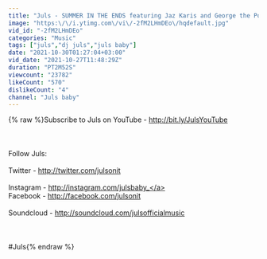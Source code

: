 ```yaml
---
title: "Juls - SUMMER IN THE ENDS featuring Jaz Karis and George the Poet"
image: "https:\/\/i.ytimg.com\/vi\/-2fM2LHmDEo\/hqdefault.jpg"
vid_id: "-2fM2LHmDEo"
categories: "Music"
tags: ["juls","dj juls","juls baby"]
date: "2021-10-30T01:27:04+03:00"
vid_date: "2021-10-27T11:48:29Z"
duration: "PT2M52S"
viewcount: "23782"
likeCount: "570"
dislikeCount: "4"
channel: "Juls baby"
---
```

{% raw %}Subscribe to Juls on YouTube - <a rel="nofollow" target="blank" href="http://bit.ly/JulsYouTube">http://bit.ly/JulsYouTube</a><br /><br /><br /><br />Follow Juls:<br /><br />Twitter - <a rel="nofollow" target="blank" href="http://twitter.com/julsonit">http://twitter.com/julsonit</a><br /><br />Instagram - <a rel="nofollow" target="blank" href="http://instagram.com/julsbaby_">http://instagram.com/julsbaby_</a><br />Facebook - <a rel="nofollow" target="blank" href="http://facebook.com/julsonit">http://facebook.com/julsonit</a><br /><br />Soundcloud - <a rel="nofollow" target="blank" href="http://soundcloud.com/julsofficialmusic">http://soundcloud.com/julsofficialmusic</a><br /><br /><br /><br />#Juls{% endraw %}
